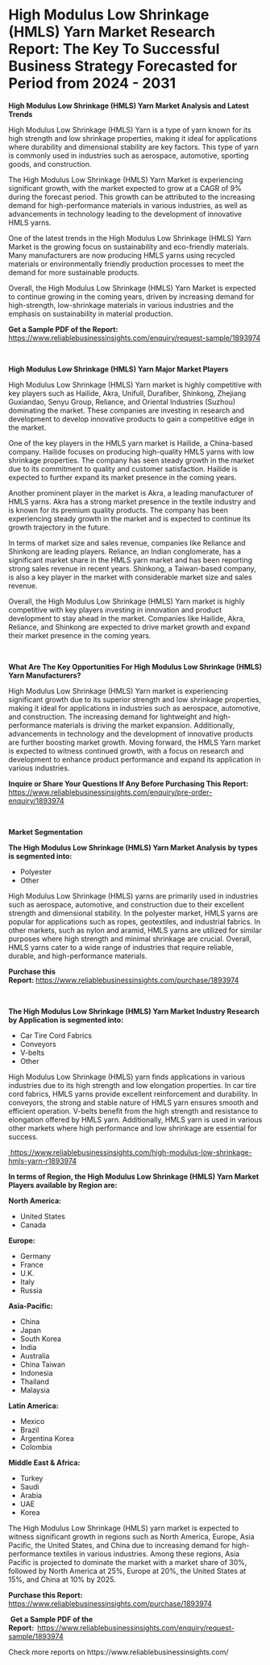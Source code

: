 <p><h1>High Modulus Low Shrinkage (HMLS) Yarn Market Research Report: The Key To Successful Business Strategy Forecasted for Period from 2024 - 2031</h1></p><p><strong>High Modulus Low Shrinkage (HMLS) Yarn Market Analysis and Latest Trends</strong></p>
<p><p>High Modulus Low Shrinkage (HMLS) Yarn is a type of yarn known for its high strength and low shrinkage properties, making it ideal for applications where durability and dimensional stability are key factors. This type of yarn is commonly used in industries such as aerospace, automotive, sporting goods, and construction.</p><p>The High Modulus Low Shrinkage (HMLS) Yarn Market is experiencing significant growth, with the market expected to grow at a CAGR of 9% during the forecast period. This growth can be attributed to the increasing demand for high-performance materials in various industries, as well as advancements in technology leading to the development of innovative HMLS yarns.</p><p>One of the latest trends in the High Modulus Low Shrinkage (HMLS) Yarn Market is the growing focus on sustainability and eco-friendly materials. Many manufacturers are now producing HMLS yarns using recycled materials or environmentally friendly production processes to meet the demand for more sustainable products.</p><p>Overall, the High Modulus Low Shrinkage (HMLS) Yarn Market is expected to continue growing in the coming years, driven by increasing demand for high-strength, low-shrinkage materials in various industries and the emphasis on sustainability in material production.</p></p>
<p><strong>Get a Sample PDF of the Report:&nbsp;</strong> <a href="https://www.reliablebusinessinsights.com/enquiry/request-sample/1893974">https://www.reliablebusinessinsights.com/enquiry/request-sample/1893974</a></p>
<p>&nbsp;</p>
<p><strong>High Modulus Low Shrinkage (HMLS) Yarn Major Market Players</strong></p>
<p><p>High Modulus Low Shrinkage (HMLS) Yarn market is highly competitive with key players such as Hailide, Akra, Unifull, Durafiber, Shinkong, Zhejiang Guxiandao, Senyu Group, Reliance, and Oriental Industries (Suzhou) dominating the market. These companies are investing in research and development to develop innovative products to gain a competitive edge in the market.</p><p>One of the key players in the HMLS yarn market is Hailide, a China-based company. Hailide focuses on producing high-quality HMLS yarns with low shrinkage properties. The company has seen steady growth in the market due to its commitment to quality and customer satisfaction. Hailide is expected to further expand its market presence in the coming years.</p><p>Another prominent player in the market is Akra, a leading manufacturer of HMLS yarns. Akra has a strong market presence in the textile industry and is known for its premium quality products. The company has been experiencing steady growth in the market and is expected to continue its growth trajectory in the future.</p><p>In terms of market size and sales revenue, companies like Reliance and Shinkong are leading players. Reliance, an Indian conglomerate, has a significant market share in the HMLS yarn market and has been reporting strong sales revenue in recent years. Shinkong, a Taiwan-based company, is also a key player in the market with considerable market size and sales revenue.</p><p>Overall, the High Modulus Low Shrinkage (HMLS) Yarn market is highly competitive with key players investing in innovation and product development to stay ahead in the market. Companies like Hailide, Akra, Reliance, and Shinkong are expected to drive market growth and expand their market presence in the coming years.</p></p>
<p>&nbsp;</p>
<p><strong>What Are The Key Opportunities For High Modulus Low Shrinkage (HMLS) Yarn Manufacturers?</strong></p>
<p><p>High Modulus Low Shrinkage (HMLS) Yarn market is experiencing significant growth due to its superior strength and low shrinkage properties, making it ideal for applications in industries such as aerospace, automotive, and construction. The increasing demand for lightweight and high-performance materials is driving the market expansion. Additionally, advancements in technology and the development of innovative products are further boosting market growth. Moving forward, the HMLS Yarn market is expected to witness continued growth, with a focus on research and development to enhance product performance and expand its application in various industries.</p></p>
<p><strong>Inquire or Share Your Questions If Any Before Purchasing This Report:</strong> <a href="https://www.reliablebusinessinsights.com/enquiry/pre-order-enquiry/1893974">https://www.reliablebusinessinsights.com/enquiry/pre-order-enquiry/1893974</a></p>
<p>&nbsp;</p>
<p><strong>Market Segmentation</strong></p>
<p><strong>The High Modulus Low Shrinkage (HMLS) Yarn Market Analysis by types is segmented into:</strong></p>
<p><ul><li>Polyester</li><li>Other</li></ul></p>
<p><p>High Modulus Low Shrinkage (HMLS) yarns are primarily used in industries such as aerospace, automotive, and construction due to their excellent strength and dimensional stability. In the polyester market, HMLS yarns are popular for applications such as ropes, geotextiles, and industrial fabrics. In other markets, such as nylon and aramid, HMLS yarns are utilized for similar purposes where high strength and minimal shrinkage are crucial. Overall, HMLS yarns cater to a wide range of industries that require reliable, durable, and high-performance materials.</p></p>
<p><strong>Purchase this Report:&nbsp;</strong><a href="https://www.reliablebusinessinsights.com/purchase/1893974">https://www.reliablebusinessinsights.com/purchase/1893974</a></p>
<p>&nbsp;</p>
<p><strong>The High Modulus Low Shrinkage (HMLS) Yarn Market Industry Research by Application is segmented into:</strong></p>
<p><ul><li>Car Tire Cord Fabrics</li><li>Conveyors</li><li>V-belts</li><li>Other</li></ul></p>
<p><p>High Modulus Low Shrinkage (HMLS) yarn finds applications in various industries due to its high strength and low elongation properties. In car tire cord fabrics, HMLS yarns provide excellent reinforcement and durability. In conveyors, the strong and stable nature of HMLS yarn ensures smooth and efficient operation. V-belts benefit from the high strength and resistance to elongation offered by HMLS yarn. Additionally, HMLS yarn is used in various other markets where high performance and low shrinkage are essential for success.</p></p>
<p><a href="https://www.reliablebusinessinsights.com/high-modulus-low-shrinkage-hmls-yarn-r1893974">&nbsp;https://www.reliablebusinessinsights.com/high-modulus-low-shrinkage-hmls-yarn-r1893974</a></p>
<p><strong>In terms of Region, the High Modulus Low Shrinkage (HMLS) Yarn Market Players available by Region are:</strong></p>
<p>
    <p> <strong> North America: </strong>
        <ul>
            <li>United States</li>
            <li>Canada</li>
        </ul>
        </p> 
    <p> <strong> Europe: </strong>
        <ul>
            <li>Germany</li>
            <li>France</li>
            <li>U.K.</li>
            <li>Italy</li>
            <li>Russia</li>
        </ul>
        </p> 
    <p> <strong> Asia-Pacific: </strong>
        <ul>
            <li>China</li>
            <li>Japan</li>
            <li>South Korea</li>
            <li>India</li>
            <li>Australia</li>
            <li>China Taiwan</li>
            <li>Indonesia</li>
            <li>Thailand</li>
            <li>Malaysia</li>
        </ul>
        </p> 
    <p> <strong> Latin America: </strong>
        <ul>
            <li>Mexico</li>
            <li>Brazil</li>
            <li>Argentina Korea</li>
            <li>Colombia</li>
        </ul>
        </p> 
    <p> <strong> Middle East & Africa: </strong>
        <ul>
            <li>Turkey</li>
            <li>Saudi</li>
            <li>Arabia</li>
            <li>UAE</li>
            <li>Korea</li>
        </ul>
    </p>
    </p>
<p><p>The High Modulus Low Shrinkage (HMLS) yarn market is expected to witness significant growth in regions such as North America, Europe, Asia Pacific, the United States, and China due to increasing demand for high-performance textiles in various industries. Among these regions, Asia Pacific is projected to dominate the market with a market share of 30%, followed by North America at 25%, Europe at 20%, the United States at 15%, and China at 10% by 2025.</p></p>
<p><strong>Purchase this Report: </strong><a href="https://www.reliablebusinessinsights.com/purchase/1893974">https://www.reliablebusinessinsights.com/purchase/1893974</a></p>
<p>&nbsp;<strong>Get a Sample PDF of the Report:&nbsp;&nbsp;</strong><a href="https://www.reliablebusinessinsights.com/enquiry/request-sample/1893974">https://www.reliablebusinessinsights.com/enquiry/request-sample/1893974</a></p>
<p><strong></strong></p>
<p>Check more reports on https://www.reliablebusinessinsights.com/</p>